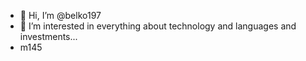 - 👋 Hi, I’m @belko197
- 👀 I’m interested in everything about technology and languages and investments...
- m145
  

<!---
belko197/belko197 is a ✨ special ✨ repository because its `README.md` (this file) appears on your GitHub profile.
You can click the Preview link to take a look at your changes.
--->
